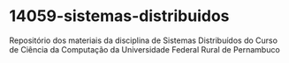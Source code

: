 # 14059-sistemas-distribuidos
Repositório dos materiais da disciplina de Sistemas Distribuídos do Curso de Ciência da Computação da Universidade Federal Rural de Pernambuco
